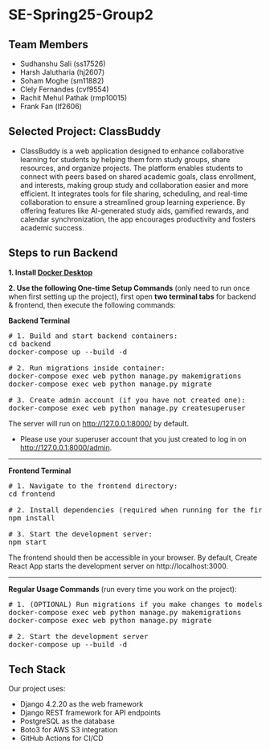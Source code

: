 # SE-Spring25-Group2

## Team Members
- Sudhanshu Sali (ss17526)
- Harsh Jalutharia (hj2607)
- Soham Moghe (sm11882)
- Clely Fernandes (cvf9554)
- Rachit Mehul Pathak (rmp10015)
- Frank Fan (lf2606)

## Selected Project: ClassBuddy

- ClassBuddy is a web application designed to enhance collaborative learning for students by helping them form study groups, share resources, and organize projects. The platform enables students to connect with peers based on shared academic goals, class enrollment, and interests, making group study and collaboration easier and more efficient. It integrates tools for file sharing, scheduling, and real-time collaboration to ensure a streamlined group learning experience. By offering features like AI-generated study aids, gamified rewards, and calendar synchronization, the app encourages productivity and fosters academic success.

## Steps to run Backend
**1. Install [Docker Desktop](https://www.docker.com/products/docker-desktop/)**

**2. Use the following One-time Setup Commands** (only need to run once when first setting up the project), first open **two terminal tabs** for backend & frontend, then execute the following commands:

**Backend Terminal**
<pre># 1. Build and start backend containers:
cd backend
docker-compose up --build -d

# 2. Run migrations inside container:
docker-compose exec web python manage.py makemigrations
docker-compose exec web python manage.py migrate

# 3. Create admin account (if you have not created one):
docker-compose exec web python manage.py createsuperuser
</pre>

The server will run on http://127.0.0.1:8000/ by default.
- Please use your superuser account that you just created to log in on http://127.0.0.1:8000/admin.

---

**Frontend Terminal**
<pre># 1. Navigate to the frontend directory:
cd frontend
  
# 2. Install dependencies (required when running for the first time or after pulling new changes):
npm install
  
# 3. Start the development server:
npm start
</pre>

The frontend should then be accessible in your browser. By default, Create React App starts the development server on http://localhost:3000.

---

**Regular Usage Commands** (run every time you work on the project):
<pre>
# 1. (OPTIONAL) Run migrations if you make changes to models, add new apps, update database schema etc. 
docker-compose exec web python manage.py makemigrations
docker-compose exec web python manage.py migrate

# 2. Start the development server
docker-compose up --build -d
</pre>


## Tech Stack
Our project uses:
- Django 4.2.20 as the web framework
- Django REST framework for API endpoints
- PostgreSQL as the database
- Boto3 for AWS S3 integration
- GitHub Actions for CI/CD
  
